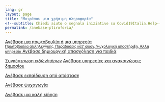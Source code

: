 ```yaml
---
lang: gr
layout: page
title: "Μοιράσου μια χρήσιμη πληροφορία"
<!--subtitle: Chiedi aiuto o segnala iniziative su Covid19Italia.Help-->
permalink: /anebase-pliroforia/
---
```


<div class="offset-md-1 col-md-10">
  <a class="btn btn-success btn-block btn-form" href="/anebase-pliroforia/solidarity">Ανέβασε μια πρωτοβουλία ή μια υπηρεσία
    <br> <small>Πρωτοβουλία αλληλεγγύης, Παραδόσεις κατ’ οίκον, Ψυχολογική υποστήριξη, Άλλη υπηρεσία</small>
</a>
  <a class="btn btn-success btn-block btn-form" href="/anebase-pliroforia/games-and-activities-for-children">Ανέβασε δημιουργική απασχόληση για παιδιά</a>

  <br>
  
  <a class="btn btn-outline-dark btn-block btn-form " href="/anebase-pliroforia/fundraising">Συγκέντρωση ειδών/πόρων</a>
  <a class="btn btn-outline-dark btn-block btn-form" href="/anebase-pliroforia/public-services">Ανέβασε υπηρεσίες και ανακοινώσεις δημοσίου <br>
    
  </a>

  <a class="btn btn-outline-dark btn-block btn-form " href="/anebase-pliroforia/e-learning">Ανέβασε εκπαίδευση από απόσταση</a>
  <!--<a class="btn btn-outline-dark btn-block btn-form" href="/anebase-pliroforia/contatto-utile">Segnala Contatto utile</a> -->
  <a class="btn btn-outline-dark btn-block btn-form" href="/anebase-pliroforia/entertainment">Ανέβασε ψυχαγωγία</a>
 <!-- <a class="btn btn-outline-dark btn-block btn-form" href="/anebase-pliroforia/Υπηρεσίες-ανακοινώσεις-δημοσίου">Υπηρεσίες/ανακοινώσεις δημοσίου</a> -->
  <a class="btn btn-outline-dark btn-block btn-form" href="/anebase-pliroforia/good-news">Ανέβασε μια καλή είδηση</a>
</div>
